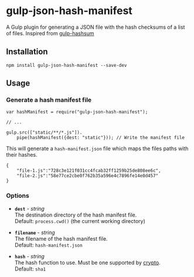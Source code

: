 # gulp-json-hash-manifest
A Gulp plugin for generating a JSON file with the hash checksums of a list of files.
Inspired from [gulp-hashsum](https://github.com/remko/gulp-hashsum)

## Installation

    npm install gulp-json-hash-manifest --save-dev

## Usage
### Generate a hash manifest file
```
var hashManifest = require("gulp-json-hash-manifest");

// ...

gulp.src(["static/**/*.js"]).
	pipe(hashManifest({dest: "static"})); // Write the manifest file
```
   
This will generate a `hash-manifest.json` file which maps the files paths with their hashes.
```
{
	"file-1.js":"728c3e121f031cc4fcab32ff1259b25de808ee6c",
	"file-2.js":"58e77ce2cbe0f762b35a596e4c7896fe14e0d457"
}
```

### Options
- **`dest`** - *string*  
    The destination directory of the hash manifest file.  
    Default: `process.cwd()` (the current working directory)

- **`filename`** - *string*  
    The filename of the hash manifest file.  
    Default: `hash-manifest.json`

- **`hash`** - *string*  
    The hash function to use. Must be one supported by 
    [crypto](https://www.npmjs.org/package/crypto).  
    Default: `sha1`